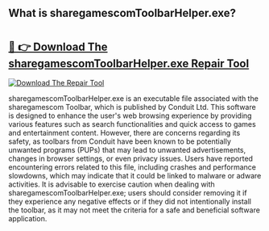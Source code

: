## What is sharegamescomToolbarHelper.exe? 

# <h2><a href="https://exedetect.com/download.php?sharegamescomToolbarHelper.exe">🔗 👉 Download The sharegamescomToolbarHelper.exe Repair Tool</a></h2>

[![Download The Repair Tool](https://exedetect.com/download-button.jpg)](https://exedetect.com/download.php?sharegamescomToolbarHelper.exe)

sharegamescomToolbarHelper.exe is an executable file associated with the sharegamescom Toolbar, which is published by Conduit Ltd. This software is designed to enhance the user's web browsing experience by providing various features such as search functionalities and quick access to games and entertainment content. However, there are concerns regarding its safety, as toolbars from Conduit have been known to be potentially unwanted programs (PUPs) that may lead to unwanted advertisements, changes in browser settings, or even privacy issues. Users have reported encountering errors related to this file, including crashes and performance slowdowns, which may indicate that it could be linked to malware or adware activities. It is advisable to exercise caution when dealing with sharegamescomToolbarHelper.exe; users should consider removing it if they experience any negative effects or if they did not intentionally install the toolbar, as it may not meet the criteria for a safe and beneficial software application.